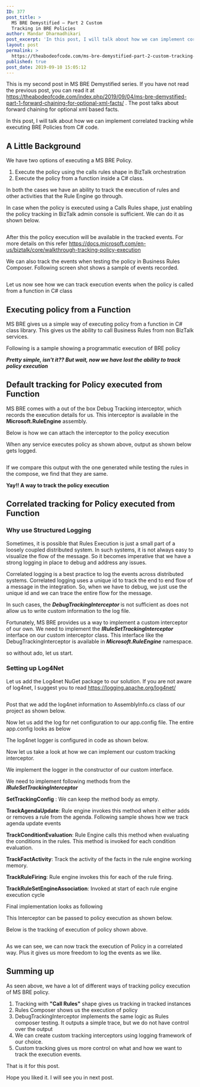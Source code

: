 ```yaml
---
ID: 377
post_title: >
  MS BRE Demystified – Part 2 Custom
  Tracking in BRE Policies
author: Mandar Dharmadhikari
post_excerpt: 'In this post, I will talk about how we can implement correlated tracking while executing BRE Policies from C# code.'
layout: post
permalink: >
  https://theabodeofcode.com/ms-bre-demystified-part-2-custom-tracking-in-bre-policies/
published: true
post_date: 2019-09-10 15:05:12
---
```

<!-- wp:paragraph -->
<p>This is my second post in MS BRE Demystified series. If you have not read the previous post, you can read it at <a href="https://theabodeofcode.com/ms-bre-demystified-part-1-forward-chaining-for-optional-xml-facts/" target="_blank" rel="noreferrer noopener" aria-label=" (opens in a new tab)">https://theabodeofcode.com/index.php/2019/09/04/ms-bre-demystified-part-1-forward-chaining-for-optional-xml-facts/</a> . The post talks about forward chaining for optional xml based facts.</p>
<!-- /wp:paragraph -->

<!-- wp:paragraph -->
<p>In this post, I will talk about how we can implement correlated tracking while executing BRE Policies from C# code. </p>
<!-- /wp:paragraph -->

<!-- wp:heading -->
<h2>A Little Background</h2>
<!-- /wp:heading -->

<!-- wp:paragraph -->
<p>We have two options of executing a MS BRE Policy.</p>
<!-- /wp:paragraph -->

<!-- wp:list {"ordered":true} -->
<ol><li>Execute the policy using the calls rules shape in BizTalk orchestration </li><li>Execute the policy from a function inside a C# class.</li></ol>
<!-- /wp:list -->

<!-- wp:paragraph -->
<p>In both the cases we have an ability to track the execution of rules and other activities that the Rule Engine go through.</p>
<!-- /wp:paragraph -->

<!-- wp:paragraph -->
<p>In case when the policy is executed using a Calls Rules shape,  just enabling the policy tracking in BizTalk admin console is sufficient. We can do it as shown below.</p>
<!-- /wp:paragraph -->

<!-- wp:image {"id":378} -->
<figure class="wp-block-image"><img src="https://theabodeofcode.com/wp-content/uploads/2019/09/TrackPolicy.jpg" alt="" class="wp-image-378"/></figure>
<!-- /wp:image -->

<!-- wp:paragraph -->
<p>After this the policy execution will be available in the tracked events. For more details on this refer <a rel="noreferrer noopener" aria-label=" (opens in a new tab)" href="https://docs.microsoft.com/en-us/biztalk/core/walkthrough-tracking-policy-execution" target="_blank">https://docs.microsoft.com/en-us/biztalk/core/walkthrough-tracking-policy-execution</a> </p>
<!-- /wp:paragraph -->

<!-- wp:paragraph -->
<p>We can also track the  events when testing the policy in Business Rules Composer. Following screen shot shows a sample of  events recorded.</p>
<!-- /wp:paragraph -->

<!-- wp:image {"id":379} -->
<figure class="wp-block-image"><img src="https://theabodeofcode.com/wp-content/uploads/2019/09/RulesComposer-1024x558.jpg" alt="" class="wp-image-379"/></figure>
<!-- /wp:image -->

<!-- wp:paragraph -->
<p>Let us now see how we can track execution events when the policy is called from a function in C# class</p>
<!-- /wp:paragraph -->

<!-- wp:heading -->
<h2>Executing policy from a Function</h2>
<!-- /wp:heading -->

<!-- wp:paragraph -->
<p>MS BRE gives us a simple way of executing policy from a function in C# class library. This gives us the ability to call Business Rules from non BizTalk services. </p>
<!-- /wp:paragraph -->

<!-- wp:paragraph -->
<p>Following is a sample showing a programmatic execution of BRE policy</p>
<!-- /wp:paragraph -->

<p><script src="https://gist.github.com/mandardhikari/37b70e1eda3110461a59ec48752ac02d.js"></script></p>

<!-- wp:paragraph -->
<p><strong><em>Pretty simple, isn't it??  But wait, now we have lost the ability to track policy execution</em></strong></p>
<!-- /wp:paragraph -->

<!-- wp:heading -->
<h2>Default tracking for Policy executed from Function</h2>
<!-- /wp:heading -->

<!-- wp:paragraph -->
<p>MS BRE comes with a out of the box Debug Tracking interceptor, which records the execution details for us. This interceptor is available in the <strong>Microsoft.RuleEngine</strong> assembly. </p>
<!-- /wp:paragraph -->

<!-- wp:paragraph -->
<p>Below is how we can attach the interceptor to the policy execution</p>
<!-- /wp:paragraph -->

<p><script src="https://gist.github.com/mandardhikari/23260948a7a38c4e2fc797646e10ada6.js"></script></p>

<!-- wp:paragraph -->
<p>When any service executes policy as shown above,  output as shown below gets logged.</p>
<!-- /wp:paragraph -->

<!-- wp:image {"id":384} -->
<figure class="wp-block-image"><img src="https://theabodeofcode.com/wp-content/uploads/2019/09/DebugTrackingInterceptor-1024x741.jpg" alt="" class="wp-image-384"/></figure>
<!-- /wp:image -->

<!-- wp:paragraph -->
<p>If we compare this output with the one generated while testing the rules in the compose, we find that they are same.</p>
<!-- /wp:paragraph -->

<!-- wp:paragraph -->
<p><strong>Yay!! A way to track the policy execution</strong></p>
<!-- /wp:paragraph -->

<!-- wp:heading -->
<h2>Correlated tracking for Policy executed from Function </h2>
<!-- /wp:heading -->

<!-- wp:heading {"level":3} -->
<h3>Why use Structured Logging</h3>
<!-- /wp:heading -->

<!-- wp:paragraph -->
<p>Sometimes, it is possible that Rules Execution is just a small part of a loosely coupled distributed system.   In such systems,  it is not always easy to visualize the flow of the message. So it becomes imperative that we have a strong logging in place to debug and address any issues.</p>
<!-- /wp:paragraph -->

<!-- wp:paragraph -->
<p>Correlated logging is a best practice to log the events across distributed systems.  Correlated logging uses a unique id to track the end to end flow of a message in the integration.  So, when we have to debug, we just use the unique id and we can trace the entire flow for the message.</p>
<!-- /wp:paragraph -->

<!-- wp:paragraph -->
<p>In such cases, the <strong><em>DebugTrackingInterceptor </em></strong>is not sufficient as  does not allow us to write custom information to the log file.  </p>
<!-- /wp:paragraph -->

<!-- wp:paragraph -->
<p>Fortunately, MS BRE provides us a way to implement a custom interceptor of our own. We need to implement the <strong><em>IRuleSetTrackingInterceptor </em></strong>interface on our custom interceptor class. This interface like the DebugTrackingInterceptor is available in <strong><em>Microsoft.RuleEngine</em></strong> namespace.</p>
<!-- /wp:paragraph -->

<!-- wp:paragraph -->
<p>so without ado, let us start. </p>
<!-- /wp:paragraph -->

<!-- wp:heading {"level":3} -->
<h3>Setting up Log4Net</h3>
<!-- /wp:heading -->

<!-- wp:paragraph -->
<p>Let us add the Log4net NuGet package to our  solution.  If you are not aware of log4net, I suggest you to read <a href="https://logging.apache.org/log4net/" target="_blank" rel="noreferrer noopener" aria-label=" (opens in a new tab)">https://logging.apache.org/log4net/</a></p>
<!-- /wp:paragraph -->

<!-- wp:image {"id":391} -->
<figure class="wp-block-image"><img src="https://theabodeofcode.com/wp-content/uploads/2019/09/Log4netNuackage.jpg" alt="" class="wp-image-391"/></figure>
<!-- /wp:image -->

<!-- wp:paragraph -->
<p>Post that we add the log4net information to AssemblyInfo.cs class of our project as shown below.</p>
<!-- /wp:paragraph -->

<p><script src="https://gist.github.com/mandardhikari/c862412d03e5a640d2a0eb6067c3761c.js"></script></p>

<!-- wp:paragraph -->
<p>Now let us add the log for net configuration to our app.config file. The entire app.config looks as below</p>
<!-- /wp:paragraph -->

<p><script src="https://gist.github.com/mandardhikari/7e60fda9b0ccb3c4ddd2d671132d0c53.js"></script></p>

<!-- wp:paragraph -->
<p>The log4net logger is configured in code as shown below.</p>
<!-- /wp:paragraph -->

<p><script src="https://gist.github.com/mandardhikari/2e62f0be97b7af900d07e002d96ef5fa.js"></script></p>

<!-- wp:paragraph -->
<p>Now let us take a look at how we can implement our custom tracking interceptor.</p>
<!-- /wp:paragraph -->

<!-- wp:paragraph -->
<p>We implement the logger in the constructor of our custom interface. </p>
<!-- /wp:paragraph -->

<p><script src="https://gist.github.com/mandardhikari/b6df321ad3acc1ebd2c04404872131a3.js"></script></p>

<!-- wp:paragraph -->
<p>We need to implement following methods from the <strong><em>IRuleSetTrackingInterceptor</em></strong></p>
<!-- /wp:paragraph -->

<!-- wp:paragraph -->
<p><strong>SetTrackingConfig</strong> : We can keep the method body as  empty.</p>
<!-- /wp:paragraph -->

<p><script src="https://gist.github.com/mandardhikari/599558017fe12026ea394a626d509233.js"></script></p>

<!-- wp:paragraph -->
<p></p>
<!-- /wp:paragraph -->

<!-- wp:paragraph -->
<p><strong>TrackAgendaUpdate</strong>: Rule engine invokes this method when it either adds or removes a rule from the agenda. Following sample shows how we track agenda update events</p>
<!-- /wp:paragraph -->

<p><script src="https://gist.github.com/mandardhikari/903be970e79fb7b7553ff9dce7479b7b.js"></script></p>

<!-- wp:paragraph -->
<p><strong>TrackConditionEvaluation</strong>:  Rule Engine calls this method when evaluating the conditions in the rules. This method is invoked for each condition evaluation.</p>
<!-- /wp:paragraph -->

<p><script src="https://gist.github.com/mandardhikari/0cd0aa0a5a2ca67be481131d1ee4a826.js"></script></p>

<!-- wp:paragraph -->
<p><strong>TrackFactActivity</strong>: Track the activity of the facts in the rule engine working memory.</p>
<!-- /wp:paragraph -->

<p><script src="https://gist.github.com/mandardhikari/a4226b08bae3a829205e491ac5ea37ee.js"></script></p>

<!-- wp:paragraph -->
<p><strong>TrackRuleFiring</strong>: Rule engine invokes this for each of the rule firing.</p>
<!-- /wp:paragraph -->

<p><script src="https://gist.github.com/mandardhikari/79f14864c894ee936135d6bb6a58fb85.js"></script></p>

<!-- wp:paragraph -->
<p><strong>TrackRuleSetEngineAssociation</strong>: Invoked at start of each rule engine execution cycle</p>
<!-- /wp:paragraph -->

<p><script src="https://gist.github.com/mandardhikari/4a8a1c65e4c894fe6d278cceb720f25a.js"></script></p>

<!-- wp:paragraph -->
<p>Final implementation looks as following</p>
<!-- /wp:paragraph -->

<p><script src="https://gist.github.com/mandardhikari/0f610a74716921898921f8963da3ff7c.js"></script></p>

<!-- wp:paragraph -->
<p>This Interceptor can be passed to policy execution as shown below.</p>
<!-- /wp:paragraph -->

<p><script src="https://gist.github.com/mandardhikari/5a5ec75c66f3d1087512b0b35cea00e9.js"></script></p>

<!-- wp:paragraph -->
<p>Below is the tracking of execution of policy shown above.</p>
<!-- /wp:paragraph -->

<!-- wp:image {"id":404} -->
<figure class="wp-block-image"><img src="https://theabodeofcode.com/wp-content/uploads/2019/09/CustomTracking-1024x389.jpg" alt="" class="wp-image-404"/></figure>
<!-- /wp:image -->

<!-- wp:paragraph -->
<p>As we can see, we can now track the execution of Policy in a correlated way. Plus it gives us more freedom to log the events as we like.</p>
<!-- /wp:paragraph -->

<!-- wp:heading -->
<h2>Summing up</h2>
<!-- /wp:heading -->

<!-- wp:paragraph -->
<p>As seen above, we have a lot of different ways of tracking policy execution of MS BRE policy. </p>
<!-- /wp:paragraph -->

<!-- wp:list {"ordered":true} -->
<ol><li>Tracking with <strong>"Call Rules"</strong> shape gives us tracking in tracked instances</li><li>Rules Composer shows us the execution of policy</li><li>DebugTrackingInterceptor implements the same logic as Rules composer testing. It outputs a simple trace, but we do not have control over the output</li><li>We can create custom tracking interceptors using logging framework of our choice.</li><li>Custom tracking gives us more control on what and how we want to track the execution events.</li></ol>
<!-- /wp:list -->

<!-- wp:paragraph -->
<p>That is it for this post. </p>
<!-- /wp:paragraph -->

<!-- wp:paragraph -->
<p>Hope you liked it. I will see you in next post.</p>
<!-- /wp:paragraph -->